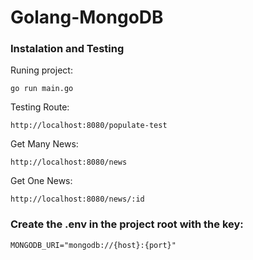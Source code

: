 # Golang-MongoDB

### Instalation and Testing

Runing project:

```
go run main.go
```

Testing Route:

```
http://localhost:8080/populate-test
```

Get Many News:

```
http://localhost:8080/news
```

Get One News:

```
http://localhost:8080/news/:id
```

### Create the .env in the project root with the key:

```
MONGODB_URI="mongodb://{host}:{port}"
```
